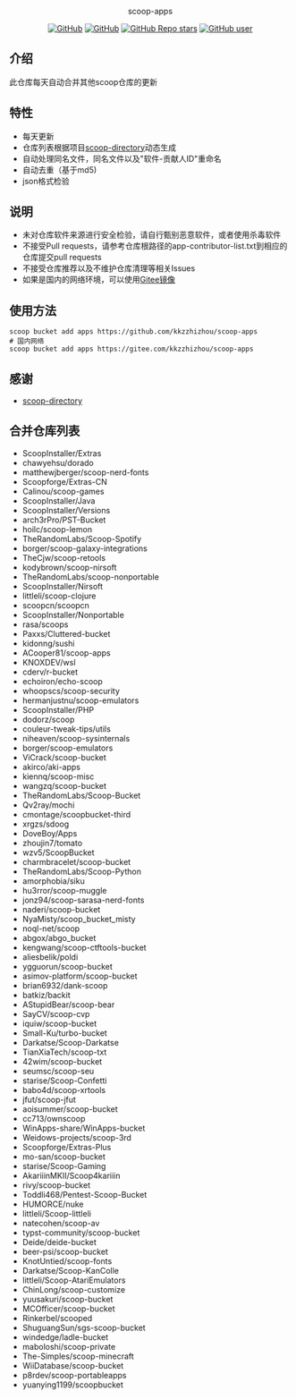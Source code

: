 <p align="center">
  scoop-apps
</p>
<p align="center">
  <a href="https://github.com/kkzzhizhou/scoop-apps/blob/main/LICENSE"><img alt="GitHub" src="https://img.shields.io/github/license/kkzzhizhou/scoop-apps?style=flat-square"/></a>
  <a href="https://github.com/kkzzhizhou/scoop-apps"><img alt="GitHub" src="https://img.shields.io/badge/Readme--Style-standard--repository-brightgreen?style=flat-square&color=f83500"/></a>
  <a href="https://github.com/kkzzhizhou/scoop-apps"><img alt="GitHub Repo stars" src="https://img.shields.io/github/stars/kkzzhizhou/scoop-apps?style=flat-square"/></a>
  <a href="https://github.com/kkzzhizhou"><img alt="GitHub user" src="https://img.shields.io/badge/author-kkzzhizhou-brightgreen?style=flat-square"/></a>
</p>


## 介绍

此仓库每天自动合并其他scoop仓库的更新

## 特性

- 每天更新
- 仓库列表根据项目[scoop-directory](https://github.com/rasa/scoop-directory)动态生成
- 自动处理同名文件，同名文件以及"软件-贡献人ID"重命名
- 自动去重（基于md5)
- json格式检验

## 说明

- 未对仓库软件来源进行安全检验，请自行甄别恶意软件，或者使用杀毒软件
- 不接受Pull requests，请参考仓库根路径的app-contributor-list.txt到相应的仓库提交pull requests
- 不接受仓库推荐以及不维护仓库清理等相关Issues
- 如果是国内的网络环境，可以使用[Gitee镜像](https://gitee.com/kkzzhizhou/scoop-apps)

## 使用方法

```
scoop bucket add apps https://github.com/kkzzhizhou/scoop-apps
# 国内网络
scoop bucket add apps https://gitee.com/kkzzhizhou/scoop-apps
```

## 感谢

- [scoop-directory](https://github.com/rasa/scoop-directory)

## 合并仓库列表

- ScoopInstaller/Extras
- chawyehsu/dorado
- matthewjberger/scoop-nerd-fonts
- Scoopforge/Extras-CN
- Calinou/scoop-games
- ScoopInstaller/Java
- ScoopInstaller/Versions
- arch3rPro/PST-Bucket
- hoilc/scoop-lemon
- TheRandomLabs/Scoop-Spotify
- borger/scoop-galaxy-integrations
- TheCjw/scoop-retools
- kodybrown/scoop-nirsoft
- TheRandomLabs/scoop-nonportable
- ScoopInstaller/Nirsoft
- littleli/scoop-clojure
- scoopcn/scoopcn
- ScoopInstaller/Nonportable
- rasa/scoops
- Paxxs/Cluttered-bucket
- kidonng/sushi
- ACooper81/scoop-apps
- KNOXDEV/wsl
- cderv/r-bucket
- echoiron/echo-scoop
- whoopscs/scoop-security
- hermanjustnu/scoop-emulators
- ScoopInstaller/PHP
- dodorz/scoop
- couleur-tweak-tips/utils
- niheaven/scoop-sysinternals
- borger/scoop-emulators
- ViCrack/scoop-bucket
- akirco/aki-apps
- kiennq/scoop-misc
- wangzq/scoop-bucket
- TheRandomLabs/Scoop-Bucket
- Qv2ray/mochi
- cmontage/scoopbucket-third
- xrgzs/sdoog
- DoveBoy/Apps
- zhoujin7/tomato
- wzv5/ScoopBucket
- charmbracelet/scoop-bucket
- TheRandomLabs/Scoop-Python
- amorphobia/siku
- hu3rror/scoop-muggle
- jonz94/scoop-sarasa-nerd-fonts
- naderi/scoop-bucket
- NyaMisty/scoop_bucket_misty
- noql-net/scoop
- abgox/abgo_bucket
- kengwang/scoop-ctftools-bucket
- aliesbelik/poldi
- ygguorun/scoop-bucket
- asimov-platform/scoop-bucket
- brian6932/dank-scoop
- batkiz/backit
- AStupidBear/scoop-bear
- SayCV/scoop-cvp
- iquiw/scoop-bucket
- Small-Ku/turbo-bucket
- Darkatse/Scoop-Darkatse
- TianXiaTech/scoop-txt
- 42wim/scoop-bucket
- seumsc/scoop-seu
- starise/Scoop-Confetti
- babo4d/scoop-xrtools
- jfut/scoop-jfut
- aoisummer/scoop-bucket
- cc713/ownscoop
- WinApps-share/WinApps-bucket
- Weidows-projects/scoop-3rd
- Scoopforge/Extras-Plus
- mo-san/scoop-bucket
- starise/Scoop-Gaming
- AkariiinMKII/Scoop4kariiin
- rivy/scoop-bucket
- Toddli468/Pentest-Scoop-Bucket
- HUMORCE/nuke
- littleli/Scoop-littleli
- natecohen/scoop-av
- typst-community/scoop-bucket
- Deide/deide-bucket
- beer-psi/scoop-bucket
- KnotUntied/scoop-fonts
- Darkatse/Scoop-KanColle
- littleli/Scoop-AtariEmulators
- ChinLong/scoop-customize
- yuusakuri/scoop-bucket
- MCOfficer/scoop-bucket
- Rinkerbel/scooped
- ShuguangSun/sgs-scoop-bucket
- windedge/ladle-bucket
- maboloshi/scoop-private
- The-Simples/scoop-minecraft
- WiiDatabase/scoop-bucket
- p8rdev/scoop-portableapps
- yuanying1199/scoopbucket
